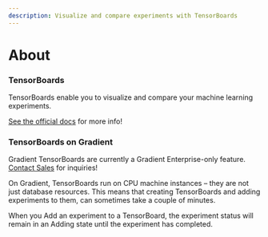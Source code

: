 ```yaml
---
description: Visualize and compare experiments with TensorBoards
---
```


# About

### TensorBoards

TensorBoards enable you to visualize and compare your machine learning experiments.

[See the official docs](https://www.tensorflow.org/tensorboard) for more info!

### TensorBoards on Gradient

Gradient TensorBoards are currently a Gradient Enterprise-only feature. [Contact Sales](https://gradient.paperspace.com/enterprise) for inquiries!

On Gradient, TensorBoards run on CPU machine instances – they are not just database resources. This means that creating TensorBoards and adding experiments to them, can sometimes take a couple of minutes.

When you Add an experiment to a TensorBoard, the experiment status will remain in an Adding state until the experiment has completed.



